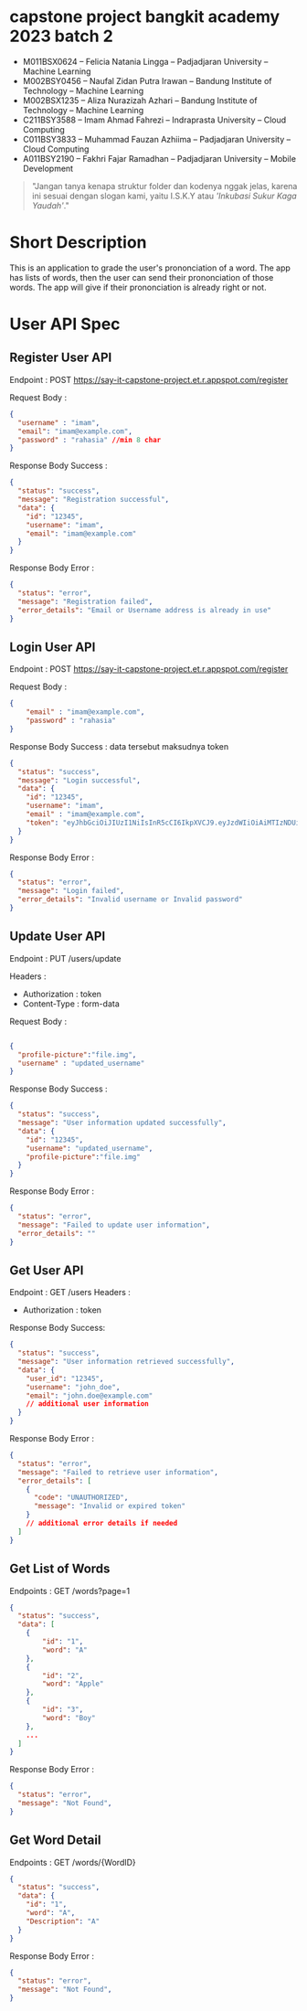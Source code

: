 # capstone project bangkit academy 2023 batch 2
- M011BSX0624 – Felicia Natania Lingga – Padjadjaran University – Machine Learning
- M002BSY0456 – Naufal Zidan Putra Irawan – Bandung Institute of Technology – Machine Learning
- M002BSX1235 – Aliza Nurazizah Azhari – Bandung Institute of Technology – Machine Learning
- C211BSY3588 – Imam Ahmad Fahrezi – Indraprasta University – Cloud Computing
- C011BSY3833 – Muhammad Fauzan Azhiima – Padjadjaran University – Cloud Computing
- A011BSY2190 – Fakhri Fajar Ramadhan – Padjadjaran University – Mobile Development



> "Jangan tanya kenapa struktur folder dan kodenya nggak jelas, karena ini sesuai dengan slogan kami, yaitu I.S.K.Y atau *'Inkubasi Sukur Kaga Yaudah'*."

# Short Description 
This is an application to grade the user's prononciation of a word. The app has lists of words, then the user can send their prononciation of those words. The app will give if their prononciation is already right or not. 

# User API Spec

## Register User API

Endpoint :  POST https://say-it-capstone-project.et.r.appspot.com/register

Request Body :

```json
{
  "username" : "imam",
  "email": "imam@example.com",  
  "password" : "rahasia" //min 8 char
}
```

Response Body Success :

```json
{
  "status": "success",
  "message": "Registration successful",
  "data": {
    "id": "12345",
    "username": "imam",
    "email": "imam@example.com"
  }
}
```

Response Body Error :

```json
{
  "status": "error",
  "message": "Registration failed",
  "error_details": "Email or Username address is already in use"
}

```

## Login User API

Endpoint : POST https://say-it-capstone-project.et.r.appspot.com/register

Request Body :

```json
{
    "email" : "imam@example.com",
    "password" : "rahasia"
}
```

Response Body Success :
data tersebut maksudnya token
```json
{
  "status": "success",
  "message": "Login successful",
  "data": {
    "id": "12345",
    "username": "imam",
    "email" : "imam@example.com",
    "token": "eyJhbGciOiJIUzI1NiIsInR5cCI6IkpXVCJ9.eyJzdWIiOiAiMTIzNDUiLCAiaWF0IjogMTYyMzEyMzUwMH0.H6MQUMR1Jvh7zxP3kW6VXWd7OlvGp7sFcpj2ZDqkNKk"
  }
}

```

Response Body Error :

```json
{
  "status": "error",
  "message": "Login failed",
  "error_details": "Invalid username or Invalid password"
}

```

## Update User API

Endpoint : PUT /users/update

Headers :
- Authorization : token
- Content-Type : form-data

Request Body :

```json

{
  "profile-picture":"file.img",
  "username" : "updated_username"
}
```

Response Body Success :

```json
{
  "status": "success",
  "message": "User information updated successfully",
  "data": {
    "id": "12345",
    "username": "updated_username",
    "profile-picture":"file.img"
  }
}

```

Response Body Error :

```json
{
  "status": "error",
  "message": "Failed to update user information",
  "error_details": ""
}

```

## Get User API

Endpoint : GET /users
Headers :
- Authorization : token

Response Body Success:

```json
{
  "status": "success",
  "message": "User information retrieved successfully",
  "data": {
    "user_id": "12345",
    "username": "john_doe",
    "email": "john.doe@example.com"
    // additional user information
  }
}

```

Response Body Error :

```json
{
  "status": "error",
  "message": "Failed to retrieve user information",
  "error_details": [
    {
      "code": "UNAUTHORIZED",
      "message": "Invalid or expired token"
    }
    // additional error details if needed
  ]
}

```

## Get List of Words

Endpoints : GET /words?page=1

```json
{
  "status": "success",
  "data": [
    {
        "id": "1",
        "word": "A"
    }, 
    {
        "id": "2",
        "word": "Apple"
    },
    {
        "id": "3",
        "word": "Boy"
    },
    ...
  ]
}

```

Response Body Error :

```json
{
  "status": "error",
  "message": "Not Found",
}

```

## Get Word Detail

Endpoints : GET /words/{WordID}

```json
{
  "status": "success",
  "data": {
    "id": "1",
    "word": "A",
    "Description": "A"
  }
}

```

Response Body Error :

```json
{
  "status": "error",
  "message": "Not Found",
}

```
